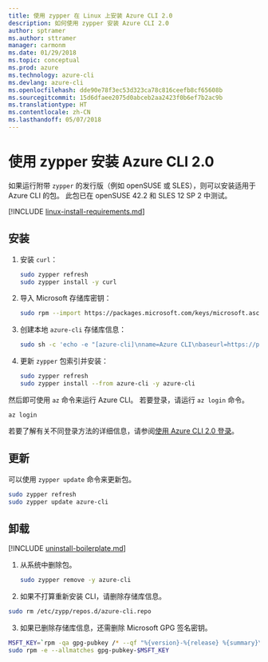 ```yaml
---
title: 使用 zypper 在 Linux 上安装 Azure CLI 2.0
description: 如何使用 zypper 安装 Azure CLI 2.0
author: sptramer
ms.author: sttramer
manager: carmonm
ms.date: 01/29/2018
ms.topic: conceptual
ms.prod: azure
ms.technology: azure-cli
ms.devlang: azure-cli
ms.openlocfilehash: dde90e78f3ec53d323ca78c816ceefb8cf65608b
ms.sourcegitcommit: 15d6dfaee2075d0abceb2aa2423f0b6ef7b2ac9b
ms.translationtype: HT
ms.contentlocale: zh-CN
ms.lasthandoff: 05/07/2018
---
```

# <a name="install-azure-cli-20-with-zypper"></a>使用 zypper 安装 Azure CLI 2.0

如果运行附带 `zypper` 的发行版（例如 openSUSE 或 SLES），则可以安装适用于 Azure CLI 的包。 此包已在 openSUSE 42.2 和 SLES 12 SP 2 中测试。

[!INCLUDE [linux-install-requirements.md](includes/linux-install-requirements.md)]

## <a name="install"></a>安装

1. 安装 `curl`：

   ```bash
   sudo zypper refresh
   sudo zypper install -y curl
   ```

2. 导入 Microsoft 存储库密钥：

   ```bash
   sudo rpm --import https://packages.microsoft.com/keys/microsoft.asc
   ```

3. 创建本地 `azure-cli` 存储库信息：

   ```bash
   sudo sh -c 'echo -e "[azure-cli]\nname=Azure CLI\nbaseurl=https://packages.microsoft.com/yumrepos/azure-cli\nenabled=1\ntype=rpm-md\ngpgcheck=1\ngpgkey=https://packages.microsoft.com/keys/microsoft.asc" > /etc/zypp/repos.d/azure-cli.repo'
   ```

4. 更新 `zypper` 包索引并安装：

   ```bash
   sudo zypper refresh
   sudo zypper install --from azure-cli -y azure-cli
   ```

然后即可使用 `az` 命令来运行 Azure CLI。 若要登录，请运行 `az login` 命令。

```azurecli
az login
```

若要了解有关不同登录方法的详细信息，请参阅[使用 Azure CLI 2.0 登录](authenticate-azure-cli.md)。

## <a name="update"></a>更新

可以使用 `zypper update` 命令来更新包。

```bash
sudo zypper refresh
sudo zypper update azure-cli
```

## <a name="uninstall"></a>卸载

[!INCLUDE [uninstall-boilerplate.md](includes/uninstall-boilerplate.md)]

1. 从系统中删除包。

    ```bash
    sudo zypper remove -y azure-cli
    ```

2. 如果不打算重新安装 CLI，请删除存储库信息。

  ```bash
  sudo rm /etc/zypp/repos.d/azure-cli.repo
  ```

3. 如果已删除存储库信息，还需删除 Microsoft GPG 签名密钥。

  ```bash
  MSFT_KEY=`rpm -qa gpg-pubkey /* --qf "%{version}-%{release} %{summary}\n" | grep Microsoft | awk '{print $1}'`
  sudo rpm -e --allmatches gpg-pubkey-$MSFT_KEY
  ```

